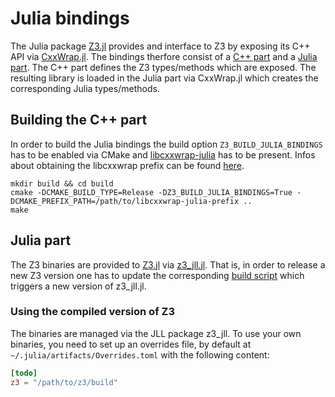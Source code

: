 # Julia bindings

The Julia package [Z3.jl](https://github.com/ahumenberger/Z3.jl) provides and interface to Z3 by exposing its C++ API via [CxxWrap.jl](https://github.com/JuliaInterop/CxxWrap.jl). The bindings therfore consist of a [C++ part](z3jl.cpp) and a [Julia part](https://github.com/ahumenberger/Z3.jl). The C++ part defines the Z3 types/methods which are exposed. The resulting library is loaded in the Julia part via CxxWrap.jl which creates the corresponding Julia types/methods.

## Building the C++ part 

In order to build the Julia bindings the build option `Z3_BUILD_JULIA_BINDINGS` has to be enabled via CMake and [libcxxwrap-julia](https://github.com/JuliaInterop/libcxxwrap-julia) has to be present. Infos about obtaining the libcxxwrap prefix can be found [here](https://github.com/JuliaInterop/CxxWrap.jl#compiling-the-c-code).

```
mkdir build && cd build
cmake -DCMAKE_BUILD_TYPE=Release -DZ3_BUILD_JULIA_BINDINGS=True -DCMAKE_PREFIX_PATH=/path/to/libcxxwrap-julia-prefix ..
make
```

## Julia part

The Z3 binaries are provided to [Z3.jl](https://github.com/ahumenberger/Z3.jl) via [z3_jll.jl](https://github.com/JuliaBinaryWrappers/z3_jll.jl). That is, in order to release a new Z3 version one has to update the corresponding [build script](https://github.com/JuliaPackaging/Yggdrasil/tree/master/Z/z3) which triggers a new version of z3_jll.jl.

### Using the compiled version of Z3

The binaries are managed via the JLL package z3_jll. To use your own binaries, you need to set up an overrides file, by default at `~/.julia/artifacts/Overrides.toml` with the following content:

```toml
[todo]
z3 = "/path/to/z3/build"
```